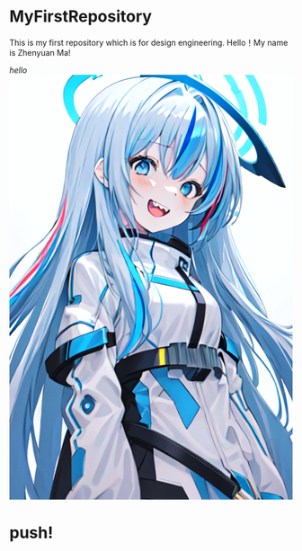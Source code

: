 # MyFirstRepository
This is my first repository which is for design engineering.
Hello！My name is Zhenyuan Ma!

*hello*
![what]([/../ComfyUI_temp_vqhep_00026_.png)

# push!
